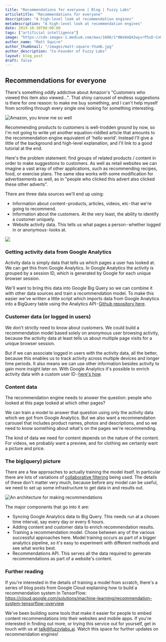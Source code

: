 ```yaml
---
title: "Recommendations for everyone | Blog | Fuzzy Labs"
articletitle: "Recommendations for everyone"
description: "A high-level look at recommendation engines"
metadescription: "A high-level look at recommendation engines"
date: 2019-10-30T00:00:00
tags: ["artificial intelligence"]
image: "https://cdn-images-1.medium.com/max/1600/1*8WsKmQ42wysrP5xD-CnGvg.png"
author_name: "Matt Squire"
author_thumbnail: "/images/matt-square-thumb.jpg"
author_description: "Co-Founder of Fuzzy Labs"
layout: blog_post
draft: false
---
```


## Recommendations for everyone
There's something oddly addictive about Amazon's "Customers who viewed this item also viewed…". That shiny carousel of endless suggestions is there for one reason: to make me buy something, and I can't help myself from scrolling through every single one looking for something interesting.

![Amazon, you know me so well](https://cdn-images-1.medium.com/max/1600/1*8WsKmQ42wysrP5xD-CnGvg.png)

Recommending products to customers is well-trodden ground by now, so I'm not going to write yet another equation-riddled article that amounts to the recommendation engine equivalent of 'hello world'. Instead I'll give a little of the background and high-level explanation, and I'll link to a good tutorial at the end.

Here's the problem statement: find groups of related products / content in order to make suggestions to customers. As well as retail websites we can imagine a vast array of other applications, such as recommending recipes, food, or exercise plans. The same idea works with some modification for advertisements as well, as in "people who clicked this advert also clicked these other adverts".

There are three data sources we'll end up using:

* Information about content - products, articles, videos, etc - that we're going to recommend.
* Information about the customers. At the very least, the ability to identify a customer uniquely.
* Website activity data. This tells us what pages a person - whether logged in or anonymous - looks at.

![](https://miro.medium.com/max/4122/1*ch2Seoz5PDf7ArwOFyUupw.png)

### Getting activity data from Google Analytics

Activity data is simply data that tells us which pages a user has looked at. We can get this from Google Analytics. In Google Analytics the activity is grouped by a session ID, which is generated by Google for each unique browser session.

We'll want to bring this data into Google Big Query so we can combine it with other data sources and train a recommendation model. To make this easier we've written a little script which imports data from Google Analytics into a BigQuery table using the Analytics API - [Github repository here](https://github.com/fuzzylabs/google-analytics-big-query-importer).

### Customer data (or logged in users)

We don't strictly need to know about customers. We could build a recommendation model based solely on anonymous user browsing activity, because the activity data at least tells us about multiple page visits for a unique browser session.

But if we can associate logged in users with the activity data, all the better, because this enables us to track activity across multiple devices and longer time periods. It also means we can use other information besides activity to gain more insight later on. With Google Analytics it's possible to enrich activity data with a custom user ID - [here's how](https://support.google.com/analytics/answer/3123666?hl=en).

### Content data

The recommendation engine needs to answer the question: people who looked at this page looked at which other pages?

We can train a model to answer that question using only the activity data which we got from Google Analytics. But we also want a recommendation carousel that includes product names, photos and descriptions, and so  we need to know something about what's on the pages we're recommending.

The kind of data we need for content depends on the nature of the content. For videos, we probably want a preview, and for clothing we certainly want a picture and price.

### The big(query) picture

There are a few approaches to actually training the model itself. In particular there are lots of variations of [collaborative filtering](https://en.wikipedia.org/wiki/Collaborative_filtering) being used. The details of these don't matter very much, because before any model can be useful, we need to set up some infrastructure to get data in and results out.

![An architecture for making recommendations](https://cdn-images-1.medium.com/max/1600/1*hA0q_wUBNfitMtj8F4nKWg.png)

The major components that go into it are:

* Syncing Google Analytics data to Big Query. This needs run at a chosen time interval, say every day or every 6 hours.
* Adding content and customer data to enrich recommendation results.
* Training a recommendation model. Chose between any of the various successful approaches here. Model training occurs as part of a bigger analytics pipeline, so it's easy to experiment with different methods and see what works best.
* Recommendations API. This serves all the data required to generate recommendations as part of a website's content.

### Further reading

If you're interested in the details of training a model from scratch, there's a series of blog posts from Google Cloud explaining how to build a recommendation system in TensorFlow: https://cloud.google.com/solutions/machine-learning/recommendation-system-tensorflow-overview

We've been building some tools that make it easier for people to embed content recommendations into their websites and mobile apps. If you're interested in finding out more, or trying this service out for yourself, get in touch with us at [talk@fuzzylabs.ai](mailto:talk@fuzzylabs.ai). Watch this space for further updates on recommendation engines!
